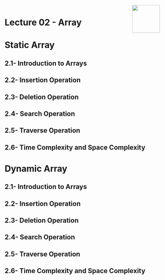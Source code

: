<img align="right" width="90" height="90" src="https://github.com/cs-MohamedAyman/Computer-Science-Textbooks/blob/master/logos/data-structures.jpg">

# Lecture 02 - Array 

# Static Array
## 2.1- Introduction to Arrays
## 2.2- Insertion Operation
## 2.3- Deletion Operation
## 2.4- Search Operation
## 2.5- Traverse Operation
## 2.6- Time Complexity and Space Complexity

# Dynamic Array
## 2.1- Introduction to Arrays
## 2.2- Insertion Operation
## 2.3- Deletion Operation
## 2.4- Search Operation
## 2.5- Traverse Operation
## 2.6- Time Complexity and Space Complexity
